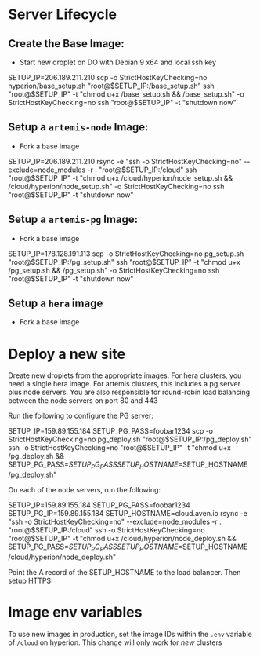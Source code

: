 # Server Lifecycle


## Create the Base Image:

- Start new droplet on DO with Debian 9 x64 and local ssh key

SETUP_IP=206.189.211.210
scp -o StrictHostKeyChecking=no hyperion/base_setup.sh "root@$SETUP_IP:/base_setup.sh"
ssh "root@$SETUP_IP" -t "chmod u+x /base_setup.sh && /base_setup.sh" -o StrictHostKeyChecking=no
ssh "root@$SETUP_IP" -t "shutdown now"

## Setup a `artemis-node` Image:

- Fork a base image

SETUP_IP=206.189.211.210
rsync -e "ssh -o StrictHostKeyChecking=no" --exclude=node_modules -r . "root@$SETUP_IP:/cloud"
ssh "root@$SETUP_IP" -t "chmod u+x /cloud/hyperion/node_setup.sh && /cloud/hyperion/node_setup.sh" -o StrictHostKeyChecking=no
  ssh "root@$SETUP_IP" -t "shutdown now"


## Setup a `artemis-pg` Image:

- Fork a base image

SETUP_IP=178.128.191.113
scp -o StrictHostKeyChecking=no pg_setup.sh "root@$SETUP_IP:/pg_setup.sh"
ssh "root@$SETUP_IP" -t "chmod u+x /pg_setup.sh && /pg_setup.sh" -o StrictHostKeyChecking=no
ssh "root@$SETUP_IP" -t "shutdown now"


## Setup a `hera` image

- Fork a base image




# Deploy a new site

Dreate new droplets from the appropriate images. For hera clusters, you need a single hera image. For artemis clusters, this includes a pg server plus node servers. You are also responsible for round-robin load balancing between the node servers on port 80 and 443


Run the following to configure the PG server:


SETUP_IP=159.89.155.184
SETUP_PG_PASS=foobar1234
scp -o StrictHostKeyChecking=no pg_deploy.sh "root@$SETUP_IP:/pg_deploy.sh"
ssh -o StrictHostKeyChecking=no "root@$SETUP_IP" -t "chmod u+x /pg_deploy.sh && SETUP_PG_PASS=$SETUP_PG_PASS SETUP_HOSTNAME=$SETUP_HOSTNAME /pg_deploy.sh"


On each of the node servers, run the following:

SETUP_IP=159.89.155.184
SETUP_PG_PASS=foobar1234
SETUP_PG_IP=159.89.155.184
SETUP_HOSTNAME=cloud.aven.io
rsync -e "ssh -o StrictHostKeyChecking=no" --exclude=node_modules -r . "root@$SETUP_IP:/cloud"
ssh -o StrictHostKeyChecking=no "root@$SETUP_IP" -t "chmod u+x /cloud/hyperion/node_deploy.sh && SETUP_PG_PASS=$SETUP_PG_PASS SETUP_HOSTNAME=$SETUP_HOSTNAME /cloud/hyperion/node_deploy.sh"

Point the A record of the SETUP_HOSTNAME to the load balancer. Then setup HTTPS:


# Image env variables

To use new images in production, set the image IDs within the `.env` variable of `/cloud` on hyperion. This change will only work for *new* clusters